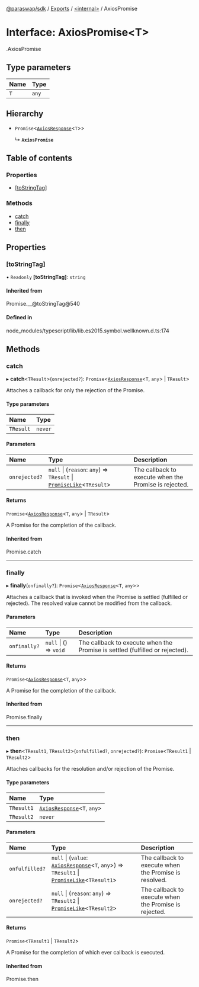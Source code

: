 [@paraswap/sdk](../README.md) / [Exports](../modules.md) / [<internal\>](../modules/internal_.md) / AxiosPromise

# Interface: AxiosPromise<T\>

[<internal>](../modules/internal_.md).AxiosPromise

## Type parameters

| Name | Type |
| :------ | :------ |
| `T` | `any` |

## Hierarchy

- `Promise`<[`AxiosResponse`](internal_.AxiosResponse.md)<`T`\>\>

  ↳ **`AxiosPromise`**

## Table of contents

### Properties

- [[toStringTag]](internal_.AxiosPromise.md#[tostringtag])

### Methods

- [catch](internal_.AxiosPromise.md#catch)
- [finally](internal_.AxiosPromise.md#finally)
- [then](internal_.AxiosPromise.md#then)

## Properties

### [toStringTag]

• `Readonly` **[toStringTag]**: `string`

#### Inherited from

Promise.\_\_@toStringTag@540

#### Defined in

node_modules/typescript/lib/lib.es2015.symbol.wellknown.d.ts:174

## Methods

### catch

▸ **catch**<`TResult`\>(`onrejected?`): `Promise`<[`AxiosResponse`](internal_.AxiosResponse.md)<`T`, `any`\> \| `TResult`\>

Attaches a callback for only the rejection of the Promise.

#### Type parameters

| Name | Type |
| :------ | :------ |
| `TResult` | `never` |

#### Parameters

| Name | Type | Description |
| :------ | :------ | :------ |
| `onrejected?` | ``null`` \| (`reason`: `any`) => `TResult` \| [`PromiseLike`](internal_.PromiseLike.md)<`TResult`\> | The callback to execute when the Promise is rejected. |

#### Returns

`Promise`<[`AxiosResponse`](internal_.AxiosResponse.md)<`T`, `any`\> \| `TResult`\>

A Promise for the completion of the callback.

#### Inherited from

Promise.catch

___

### finally

▸ **finally**(`onfinally?`): `Promise`<[`AxiosResponse`](internal_.AxiosResponse.md)<`T`, `any`\>\>

Attaches a callback that is invoked when the Promise is settled (fulfilled or rejected). The
resolved value cannot be modified from the callback.

#### Parameters

| Name | Type | Description |
| :------ | :------ | :------ |
| `onfinally?` | ``null`` \| () => `void` | The callback to execute when the Promise is settled (fulfilled or rejected). |

#### Returns

`Promise`<[`AxiosResponse`](internal_.AxiosResponse.md)<`T`, `any`\>\>

A Promise for the completion of the callback.

#### Inherited from

Promise.finally

___

### then

▸ **then**<`TResult1`, `TResult2`\>(`onfulfilled?`, `onrejected?`): `Promise`<`TResult1` \| `TResult2`\>

Attaches callbacks for the resolution and/or rejection of the Promise.

#### Type parameters

| Name | Type |
| :------ | :------ |
| `TResult1` | [`AxiosResponse`](internal_.AxiosResponse.md)<`T`, `any`\> |
| `TResult2` | `never` |

#### Parameters

| Name | Type | Description |
| :------ | :------ | :------ |
| `onfulfilled?` | ``null`` \| (`value`: [`AxiosResponse`](internal_.AxiosResponse.md)<`T`, `any`\>) => `TResult1` \| [`PromiseLike`](internal_.PromiseLike.md)<`TResult1`\> | The callback to execute when the Promise is resolved. |
| `onrejected?` | ``null`` \| (`reason`: `any`) => `TResult2` \| [`PromiseLike`](internal_.PromiseLike.md)<`TResult2`\> | The callback to execute when the Promise is rejected. |

#### Returns

`Promise`<`TResult1` \| `TResult2`\>

A Promise for the completion of which ever callback is executed.

#### Inherited from

Promise.then
